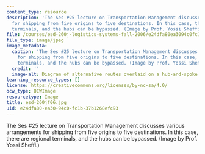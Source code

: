 ```yaml
---
content_type: resource
description: 'The Ses #25 lecture on Transportation Management discusses various arrangements
  for shipping from five origins to five destinations. In this case, there are regional
  terminals, and the hubs can be bypassed. (Image by Prof. Yossi Sheffi.)'
file: /courses/esd-260j-logistics-systems-fall-2006/e24dfa80ea3094c0fc1b37b1268efc93_esd-260jf06.jpg
file_type: image/jpeg
image_metadata:
  caption: 'The Ses #25 lecture on Transportation Management discusses various arrangements
    for shipping from five origins to five destinations. In this case, there are regional
    terminals, and the hubs can be bypassed. (Image by Prof. Yossi Sheffi.)'
  credit: ''
  image-alt: Diagram of alternative routes overlaid on a hub-and-spoke arrangement.
learning_resource_types: []
license: https://creativecommons.org/licenses/by-nc-sa/4.0/
ocw_type: OCWImage
resourcetype: Image
title: esd-260jf06.jpg
uid: e24dfa80-ea30-94c0-fc1b-37b1268efc93
---
```

The Ses #25 lecture on Transportation Management discusses various arrangements for shipping from five origins to five destinations. In this case, there are regional terminals, and the hubs can be bypassed. (Image by Prof. Yossi Sheffi.)